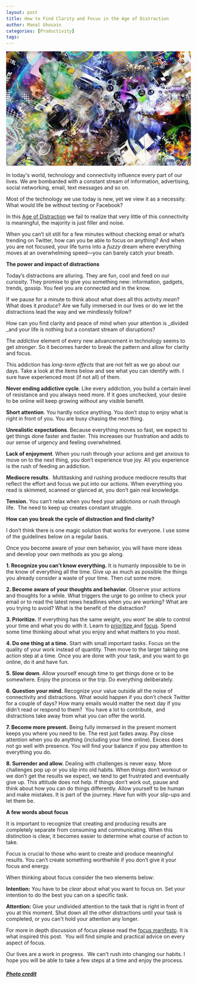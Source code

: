 ```yaml
---
layout: post
title: How to Find Clarity and Focus in the Age of Distraction
author: Manal Ghosain
categories: [Productivity]
tags:
---
```


![Noise and distraction](/images/distractions.jpg)

In today's world, technology and connectivity influence every part of our lives. We are bombarded with a constant stream of information, advertising, social networking, email, text messages and so on. 

Most of the technology we use today is new, yet we view it as a necessity. What would life be without texting or Facebook? 

In this [Age of Distraction](http://focusmanifesto.com/) we fail to realize that very little of this connectivity is meaningful, the majority is just filler and noise. 

When you can’t sit still for a few minutes without checking email or what’s trending on Twitter, how can you be able to focus on anything? And when you are not focused, your life turns into a *fuzzy* dream where everything moves at an overwhelming speed—you can barely catch your breath. 

**The power and impact of distractions** 

Today’s distractions are alluring. They are fun, cool and feed on our curiosity. They promise to give you something new: information, gadgets, trends, gossip. You feel you are connected and in the know. 

If we pause for a minute to think about what does all this activity *mean*?  What does it *produce*? Are we fully immersed in our lives or do we let the distractions lead the way and we mindlessly follow? 

How can you find clarity and peace of mind when your attention is _divided _and your life is nothing but a constant stream of disruptions? 

The *addictive* element of every new advancement in technology seems to get *stronger*. So it becomes harder to break the pattern and allow for clarity and focus. 

This addiction has _long-term effects_ that are not felt as we go about our days. Take a look at the items below and see what you can identify with. I sure have experienced most (if not all) of them. 

**Never ending addictive cycle**. Like every addiction, you build a certain level of resistance and you always need more. If it goes unchecked, your desire to be online will keep growing without any visible benefit. 

**Short attention**. You hardly notice anything. You don’t stop to enjoy what is right in front of you. You are busy chasing the next thing. 

**Unrealistic expectations**. Because everything moves so fast, we expect to get things done faster and faster. This increases our frustration and adds to our sense of urgency and feeling overwhelmed. 

**Lack of enjoyment**. When you rush through your actions and get anxious to move on to the next thing, you don’t experience true joy. All you experience is the rush of feeding an addiction. 

**Mediocre results**.  Multitasking and rushing produce mediocre results that reflect the effort and focus we put into our actions. When everything you read is skimmed, scanned or glanced at, you don’t gain real knowledge. 

**Tension.** You can’t relax when you feed your addictions or rush through life.  The need to keep up creates constant struggle. 

**How can you break the cycle of distraction and find clarity?** 

I don’t think there is one magic solution that works for everyone. I use some of the guidelines below on a regular basis. 

Once you become aware of your own behavior, you will have more ideas and develop your own methods as you go along. 

**1. Recognize you can’t know everything.** It is humanly impossible to be in the know of everything all the time. Give up as much as possible the things you already consider a waste of your time. Then cut some more. 

**2. Become aware of your thoughts and behavior.** Observe your actions and thoughts for a while. What triggers the urge to go online to check your email or to read the latest news headlines when you are working? What are you trying to avoid? What is the benefit of the distraction? 

**3. Prioritize.** If everything has the same weight, you wont’ be able to control your time and what you do with it. Learn to [prioritize ](/two-simple-tools-to-set-your-priorities-straight/)and [focus](/7-tips-to-focus-on-what-matters-and-get-it-done/). Spend some time thinking about what you enjoy and what matters to you most. 

**4. Do one thing at a time.** Start with small important tasks. Focus on the quality of your work instead of quantity. Then move to the larger taking one action step at a time. Once you are done with your task, and you want to go online, do it and have fun. 

**5\. Slow down**. Allow yourself enough time to get things done or to be somewhere. Enjoy the process or the trip. Do everything deliberately. 

**6. Question your mind.** Recognize your value outside all the noise of connectivity and distractions. What would happen if you don’t check Twitter for a couple of days? How many emails would matter the next day if you didn’t read or respond to them?  You have a lot to contribute,  and distractions take away from what you can offer the world. 

**7. Become more present.** Being fully immersed in the present moment keeps you where you need to be. The rest just fades away. Pay close attention when you do anything (including your time online). Excess does not go well with presence. You will find your balance if you pay attention to everything you do. 

**8. Surrender and allow.** Dealing with challenges is never easy. More challenges pop up or you slip into old habits. When things don’t workout or we don’t get the results we expect, we tend to get frustrated and eventually give up. This attitude does not help. If things don’t work out, pause and think about how you can do things differently. Allow yourself to be human and make mistakes. It is part of the journey. Have fun with your slip-ups and let them be. 

**A few words about focus**

It is important to recognize that creating and producing results are completely separate from consuming and communicating. When this distinction is clear, it becomes easier to determine what course of action to take. 

Focus is crucial to those who want to create and produce meaningful results. You can’t create something worthwhile if you don’t give it your focus and energy. 

When thinking about focus consider the two elements below: 

**Intention:** You have to be *clear* about what you want to focus on. Set your intention to do the best you can on a specific task. 

**Attention:** Give your undivided attention to the task that is right in front of you at this moment. Shut down all the other distractions until your task is completed, or you can't hold your attention any longer. 

For more in depth discussion of focus please read the [focus manifesto](http://focusmanifesto.com/). It is what inspired this post.  You will find simple and practical advice on every aspect of focus. 

Our lives are a work in progress.  We can't rush into changing our habits. I hope you will be able to take a few steps at a time and enjoy the process. 

##### [Photo credit](http://www.flickr.com/photos/qthomasbower/3261010532/)